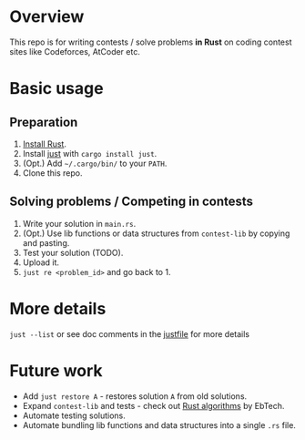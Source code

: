
# Overview

This repo is for writing contests / solve problems **in Rust**
on coding contest sites like Codeforces, AtCoder etc.


# Basic usage

## Preparation

1. [Install Rust](https://www.rust-lang.org/tools/install).
2. Install [just](https://github.com/casey/just) with `cargo install just`.
3. (Opt.) Add `~/.cargo/bin/` to your `PATH`.
4. Clone this repo.

## Solving problems / Competing in contests

1. Write your solution in `main.rs`.
2. (Opt.) Use lib functions or data structures from `contest-lib` by copying and pasting.
3. Test your solution (TODO).
4. Upload it.
5. `just re <problem_id>` and go back to 1.

# More details

`just --list` or see doc comments in the [justfile](./justfile) for more details

# Future work

* Add `just restore A` - restores solution `A` from old solutions.
* Expand `contest-lib` and tests -
check out [Rust algorithms](https://github.com/EbTech/rust-algorithms) by EbTech.
* Automate testing solutions.
* Automate bundling lib functions and data structures into a single `.rs` file.
